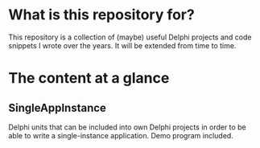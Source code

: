 # What is this repository for?

This repository is a collection of (maybe) useful Delphi projects and code snippets I wrote over the years. It will be extended from time to time.


# The content at a glance

## SingleAppInstance

Delphi units that can be included into own Delphi projects in order to be able to write a single-instance application. Demo program included.
